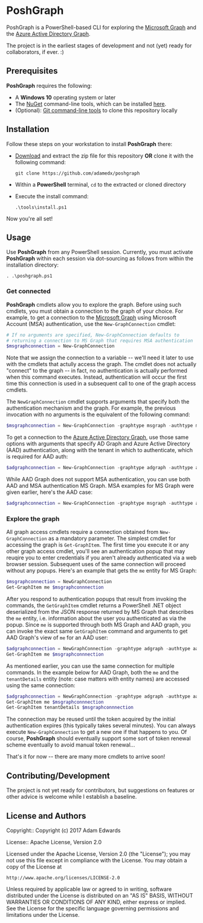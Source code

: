 PoshGraph
=========
PoshGraph is a PowerShell-based CLI for exploring the [Microsoft Graph](https://graph.microsoft.io/) and the [Azure Active Directory Graph](https://msdn.microsoft.com/Library/Azure/Ad/Graph/howto/azure-ad-graph-api-operations-overview).

The project is in the earliest stages of development and not (yet) ready for collaborators, if ever. :)

## Prerequisites
**PoshGraph** requires the following:
* A **Windows 10** operating system or later
* The [NuGet](https://nuget.org) command-line tools, which can be installed [here](https://dist.nuget.org/win-x86-commandline/latest/nuget.exe).
* (Optional): [Git command-line tools](https://git-for-windows.github.io/) to clone this repository locally

## Installation
Follow these steps on your workstation to install **PoshGraph** there:

* [Download](https://github.com/adamedx/poshgraph/archive/master.zip) and extract the zip file for this repository **OR** clone it with the following command:

  `git clone https://github.com/adamedx/poshgraph`

* Within a **PowerShell** terminal, `cd` to the extracted or cloned directory
* Execute the install command:

  `.\tools\install.ps1`

Now you're all set!

## Usage
Use **PoshGraph** from any PowerShell session. Currently, you must activate **PoshGraph** within each session via dot-sourcing as follows from within the installation directory:

`. .\poshgraph.ps1`

### Get connected

**PoshGraph** cmdlets allow you to explore the graph. Before using such cmdlets, you must obtain a connection to the graph of your choice. For example, to get a connection to the [Microsoft Graph](https://graph.microsoft.io/) using Microsoft Account (MSA) authentication, use the `New-GraphConnection` cmdlet:

```powershell
# If no arguments are specified, New-GraphConnection defaults to
# returning a connection to MS Graph that requires MSA authentication
$msgraphconnection = New-GraphConnection
```

Note that we assign the connection to a variable -- we'll need it later to use with the cmdlets that actully access the graph. The cmdlet does not actually "connect" to the graph -- in fact, no authentication is actually performed when this command executes. Instead, authentication will occur the first time this connection is used in a subsequent call to one of the graph access cmdlets.

The `NewGraphConnection` cmdlet supports arguments that specify both the authentication mechanism and the graph. For example, the previous invocation with no arguments is the equivalent of the following command:

```powershell
$msgraphconnection = New-GraphConnection -graphtype msgraph -authtype msa # Use MSA auth with MS Graph
```

To get a connection to the [Azure Active Directory Graph](https://msdn.microsoft.com/Library/Azure/Ad/Graph/howto/azure-ad-graph-api-operations-overview), use those same options with arguments that specify AD Graph and Azure Active Directory (AAD) authentication, along with the tenant in which to authenticate, which is required for AAD auth:

```powershell
$adgraphconnection = New-GraphConnection -graphtype adgraph -authtype aad -tenantname mytenant.org
```

While AAD Graph does not support MSA authentication, you can use both AAD and MSA authentication MS Graph. MSA examples for MS Graph were given earlier, here's the AAD case:

```powershell
$adgraphconnection = New-GraphConnection -graphtype msgraph -authtype aad -tenantname mytenant.org
```

### Explore the graph
All graph access cmdlets require a connection obtained from `New-GraphConnection` as a mandatory parameter. The simplest cmdlet for accessing the graph is `Get-GraphItem`. The first time you execute it or any other graph access cmdlet, you'll see an authentication popup that may reuqire you to enter credentials if you aren't already authenticated via a web browser session. Subsequent uses of the same connection will proceed without any popups. Here's an example that gets the `me` entity for MS Graph:

```powershell
$msgraphconnection = NewGraphConnection
Get-GraphItem me $msgraphconnnection
```

After you respond to authentication popups that result from invoking the commands, the `GetGraphItem` cmdlet returns a PowerShell .NET object deserialized from the JSON response returned by MS Graph that describes the `me` entity, i.e. information about the user you authenticated as via the popup. Since `me` is supported through both MS Graph and AAD graph, you can invoke the exact same `GetGraphItem` command and arguments to get AAD Graph's view of `me` for an AAD user:

```powershell
$adgraphconnection = NewGraphConnection -graphtype adgraph -authtype aad -tenantname mytenant.org
Get-GraphItem me $msgraphconnnection
```

As mentioned earlier, you can use the same connection for multiple commands. In the example below for AAD Graph, both the `me` and the `tenantDetails` entity (note: case matters with entity names) are accessed using the same connection:

```powershell
$adgraphconnection = NewGraphConnection -graphtype adgraph -authtype aad -tenantname mytenant.org
Get-GraphItem me $msgraphconnnection
Get-GraphItem tenantDetails $msgraphconnnection
```

The connection may be reused until the token acquired by the initial authentication expires (this typically takes several minutes). You can always execute `New-GraphConnection` to get a new one if that happens to you. Of course, **PoshGraph** should eventually support some sort of token renewal scheme eventually to avoid manual token renewal...

That's it for now -- there are many more cmdlets to arrive soon!

## Contributing/Development
The project is not yet ready for contributors, but suggestions on features or other advice is welcome while I establish a baseline.

License and Authors
-------------------
Copyright:: Copyright (c) 2017 Adam Edwards

License:: Apache License, Version 2.0

Licensed under the Apache License, Version 2.0 (the "License");
you may not use this file except in compliance with the License.
You may obtain a copy of the License at

    http://www.apache.org/licenses/LICENSE-2.0

Unless required by applicable law or agreed to in writing, software
distributed under the License is distributed on an "AS IS" BASIS,
WITHOUT WARRANTIES OR CONDITIONS OF ANY KIND, either express or implied.
See the License for the specific language governing permissions and
limitations under the License.


